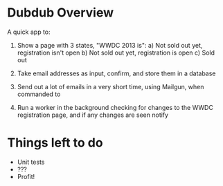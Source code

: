 Dubdub Overview
===============

A quick app to:

1) Show a page with 3 states, "WWDC 2013 is":
  a) Not sold out yet, registration isn't open
  b) Not sold out yet, registration is open
  c) Sold out

2) Take email addresses as input, confirm, and store them in a database

3) Send out a lot of emails in a very short time, using Mailgun, when commanded to

4) Run a worker in the background checking for changes to the WWDC registration page, and if any changes are seen notify

Things left to do
=================

* Unit tests
* ???
* Profit!

